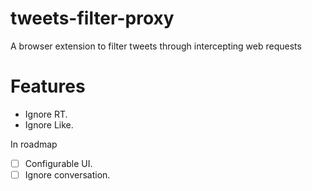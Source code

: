 # tweets-filter-proxy

A browser extension to filter tweets through intercepting web requests

# Features

- Ignore RT.
- Ignore Like.

In roadmap
- [ ] Configurable UI.
- [ ] Ignore conversation.
